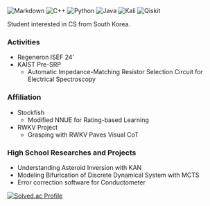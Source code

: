 ![Markdown](https://img.shields.io/badge/markdown-%23000000.svg?style=for-the-badge&logo=markdown&logoColor=white)
![C++](https://img.shields.io/badge/c++-%2300599C.svg?style=for-the-badge&logo=c%2B%2B&logoColor=white)
![Python](https://img.shields.io/badge/python-3670A0?style=for-the-badge&logo=python&logoColor=ffdd54)
![Java](https://img.shields.io/badge/java-%23ED8B00.svg?style=for-the-badge&logo=openjdk&logoColor=white)
![Kali](https://img.shields.io/badge/Kali-268BEE?style=for-the-badge&logo=kalilinux&logoColor=white)
![Qiskit](https://img.shields.io/badge/Qiskit-%236929C4.svg?style=for-the-badge&logo=Qiskit&logoColor=white)


Student interested in CS from South Korea.

### Activities
- Regeneron ISEF 24'
- KAIST Pre-SRP
  - Automatic Impedance-Matching Resistor Selection Circuit 
for Electrical Spectroscopy

### Affiliation
- Stockfish
  - Modified NNUE for Rating-based Learning
- RWKV Project
  - Grasping with RWKV Paves Visual CoT
  
### High School Researches and Projects
- Understanding Asteroid Inversion with KAN
- Modeling Bifurication of Discrete Dynamical System with MCTS
- Error correction software for Conductometer

[![Solved.ac Profile](http://mazassumnida.wtf/api/v2/generate_badge?boj=bllacovvqso)](https://solved.ac/bllacovvqso/)
